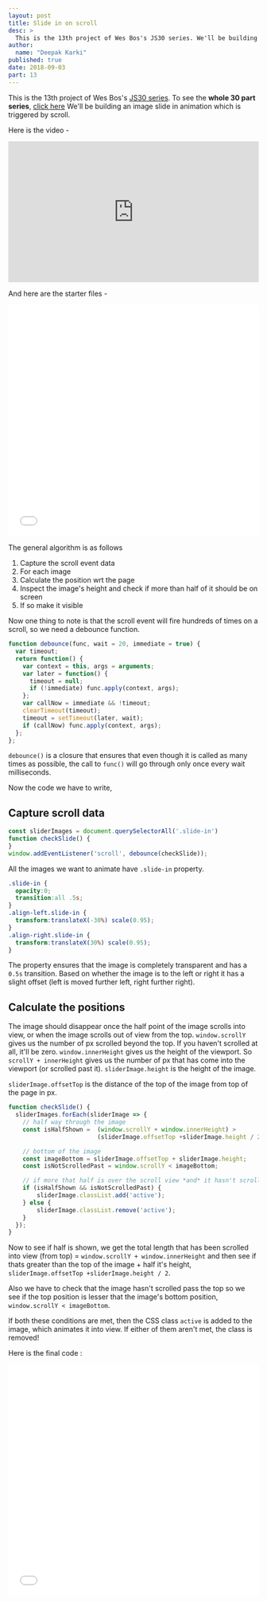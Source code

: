 ```yaml
---
layout: post
title: Slide in on scroll
desc: >
  This is the 13th project of Wes Bos's JS30 series. We'll be building an image slide in animation which is triggered by scroll.
author:
  name: "Deepak Karki"
published: true
date: 2018-09-03
part: 13
---
```



This is the 13th project of Wes Bos's [JS30 series](https://javascript30.com/friend/DISCOVERDEV). To see the **whole 30 part series**, [click here](../)
We'll be building an image slide in animation which is triggered by scroll.

Here is the video -

<style>.embed-container { position: relative; padding-bottom: 56.25%; height: 0; overflow: hidden; max-width: 100%; } .embed-container iframe, .embed-container object, .embed-container embed { position: absolute; top: 0; left: 0; width: 100%; height: 100%; }</style><div class='embed-container'><iframe src='https://www.youtube.com/embed/uzRsENVD3W8' frameborder='0' allowfullscreen></iframe></div>

And here are the starter files -

<iframe height='465' scrolling='no' title='JS30-13-slide-scroll-a' src='//codepen.io/deepakkarki/embed/aKYjPw/?height=265&theme-id=dark&default-tab=html,result&embed-version=2' frameborder='no' allowtransparency='true' allowfullscreen='true' style='width: 100%;'>See the Pen <a href='https://codepen.io/deepakkarki/pen/aKYjPw/'>JS30-13-slide-scroll-a</a> by Deepak Karki (<a href='https://codepen.io/deepakkarki'>@deepakkarki</a>) on <a href='https://codepen.io'>CodePen</a>.
</iframe>


The general algorithm is as follows

1. Capture the scroll event data
2. For each image
  1. Calculate the position wrt the page
  2. Inspect the image's height and check if more than half of it should be on screen
  3. If so make it visible


Now one thing to note is that the scroll event will fire hundreds of times on a scroll, so we need a debounce function.

```js
function debounce(func, wait = 20, immediate = true) {
  var timeout;
  return function() {
    var context = this, args = arguments;
    var later = function() {
      timeout = null;
      if (!immediate) func.apply(context, args);
    };
    var callNow = immediate && !timeout;
    clearTimeout(timeout);
    timeout = setTimeout(later, wait);
    if (callNow) func.apply(context, args);
  };
};
```

`debounce()` is a closure that ensures that even though it is called as many times as possible, the call to `func()` will go through only once every wait milliseconds.

Now the code we have to write,


## Capture scroll data

```js
const sliderImages = document.querySelectorAll('.slide-in')
function checkSlide() {
}
window.addEventListener('scroll', debounce(checkSlide));
```

All the images we want to animate have `.slide-in` property. 

```css
.slide-in {
  opacity:0;
  transition:all .5s;
}
.align-left.slide-in {
  transform:translateX(-30%) scale(0.95);
}
.align-right.slide-in {
  transform:translateX(30%) scale(0.95);
}
```

The property ensures that the image is completely transparent and has a `0.5s` transition. Based on whether the image is to the left or right it has a slight offset (left is moved further left, right further right).


## Calculate the positions

The image should disappear once the half point of the image scrolls into view, or when the image scrolls out of view from the top. `window.scrollY` gives us the number of px scrolled beyond the top. If you haven't scrolled at all, it'll be zero. `window.innerHeight` gives us the height of the viewport. So `scrollY + innerHeight` gives us the number of px that has come into the viewport (or scrolled past it). `sliderImage.height` is the height of the image.

`sliderImage.offsetTop` is the distance of the top of the image from top of the page in px. 

```js
function checkSlide() {
  sliderImages.forEach(sliderImage => {
    // half way through the image
    const isHalfShown =  (window.scrollY + window.innerHeight) > 
                         (sliderImage.offsetTop +sliderImage.height / 2);

    // bottom of the image
    const imageBottom = sliderImage.offsetTop + sliderImage.height;
    const isNotScrolledPast = window.scrollY < imageBottom;

    // if more that half is over the scroll view *and* it hasn't scrolled out of view
    if (isHalfShown && isNotScrolledPast) {
        sliderImage.classList.add('active');
    } else {
        sliderImage.classList.remove('active');
    }
  });
}
```

Now to see if half is shown, we get the total length that has been scrolled into view (from top) = `window.scrollY + window.innerHeight` and then see if thats greater than the top of the image + half it's height, `sliderImage.offsetTop +sliderImage.height / 2`. 

Also we have to check that the image hasn't scrolled pass the top so we see if the top position is lesser that the image's bottom position, `window.scrollY < imageBottom`.

If both these conditions are met, then the CSS class `active` is added to the image, which animates it into view. If either of them aren't met, the class is removed!


Here is the final code :

<iframe height='465' scrolling='no' title='JS30-13-slide-scroll-a' src='//codepen.io/deepakkarki/embed/LrmYve/?height=265&theme-id=dark&default-tab=js,result&embed-version=2' frameborder='no' allowtransparency='true' allowfullscreen='true' style='width: 100%;'>See the Pen <a href='https://codepen.io/deepakkarki/pen/LrmYve/'>JS30-13-slide-scroll-a</a> by Deepak Karki (<a href='https://codepen.io/deepakkarki'>@deepakkarki</a>) on <a href='https://codepen.io'>CodePen</a>.
</iframe>